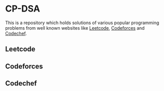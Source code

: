 # CP-DSA
This is a repository which holds solutions of various popular programming problems from well known websites like [Leetcode](https://leetcode.com/), [Codeforces](https://codeforces.com/) and  [Codechef](https://www.codechef.com/). 

## Leetcode

## Codeforces

## Codechef
